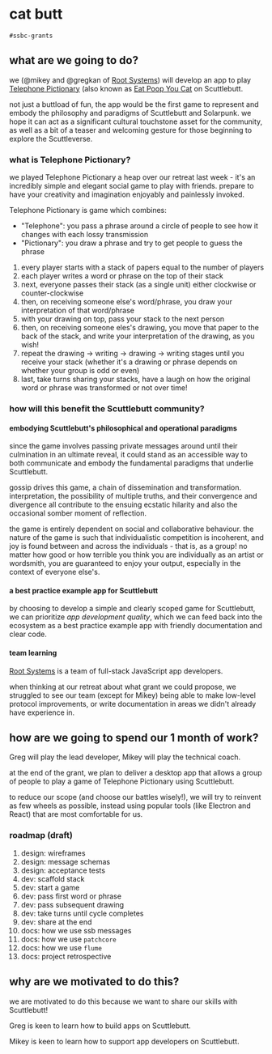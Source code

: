 # cat butt

`#ssbc-grants`

## what are we going to do?

we (@mikey and @gregkan of [Root Systems](https://rootsystems.nz)) will develop an app to play [Telephone Pictionary](https://creightoncreation.wordpress.com/2013/07/28/telephone-pictionary-art-a-great-party-game-with-or-without-drinking/) (also known as [Eat Poop You Cat](http://www.annarbor.com/entertainment/eat-poop-you-cat-telestrations-review/) on Scuttlebutt.

not just a buttload of fun, the app would be the first game to represent and embody the philosophy and paradigms of Scuttlebutt and Solarpunk. we hope it can act as a significant cultural touchstone asset for the community, as well as a bit of a teaser and welcoming gesture for those beginning to explore the Scuttleverse.

### what is Telephone Pictionary?

we played Telephone Pictionary a heap over our retreat last week - it's an incredibly simple and elegant social game to play with friends. prepare to have your creativity and imagination enjoyably and painlessly invoked.

Telephone Pictionary is game which combines:

- "Telephone": you pass a phrase around a circle of people to see how it changes with each lossy transmission
- "Pictionary": you draw a phrase and try to get people to guess the phrase

1. every player starts with a stack of papers equal to the number of players
1. each player writes a word or phrase on the top of their stack
1. next, everyone passes their stack (as a single unit) either clockwise or counter-clockwise
1. then, on receiving someone else's word/phrase, you draw your interpretation of that word/phrase
1. with your drawing on top, pass your stack to the next person
1. then, on receiving someone eles's drawing, you move that paper to the back of the stack, and write your interpretation of the drawing, as you wish!
1. repeat the drawing -> writing -> drawing -> writing stages until you receive your stack (whether it's a drawing or phrase depends on whether your group is odd or even)
1. last, take turns sharing your stacks, have a laugh on how the original word or phrase was transformed or not over time!

### how will this benefit the Scuttlebutt community?

#### embodying Scuttlebutt's philosophical and operational paradigms

since the game involves passing private messages around until their culmination in an ultimate reveal, it could stand as an accessible way to both communicate and embody the fundamental paradigms that underlie Scuttlebutt.

gossip drives this game, a chain of dissemination and transformation. interpretation, the possibility of multiple truths, and their convergence and divergence all contribute to the ensuing ecstatic hilarity and also the occasional somber moment of reflection.

the game is entirely dependent on social and collaborative behaviour. the nature of the game is such that individualistic competition is incoherent, and joy is found between and across the individuals - that is, as a group! no matter how good or how terrible you think you are individually as an artist or wordsmith, you are guaranteed to enjoy your output, especially in the context of everyone else's.

#### a best practice example app for Scuttlebutt

by choosing to develop a simple and clearly scoped game for Scuttlebutt, we can prioritize _app development quality_, which we can feed back into the ecosystem as a best practice example app with friendly documentation and clear code.

#### team learning

[Root Systems](https://rootsystems.nz) is a team of full-stack JavaScript app developers.

when thinking at our retreat about what grant we could propose, we struggled to see our team (except for Mikey) being able to make low-level protocol improvements, or write documentation in areas we didn't already have experience in.

## how are we going to spend our 1 month of work?

Greg will play the lead developer, Mikey will play the technical coach.

at the end of the grant, we plan to deliver a desktop app that allows a group of people to play a game of Telephone Pictionary using Scuttlebutt.

to reduce our scope (and choose our battles wisely!), we will try to reinvent as few wheels as possible, instead using popular tools (like Electron and React) that are most comfortable for us.

### roadmap (draft)

1. design: wireframes
1. design: message schemas
1. design: acceptance tests
1. dev: scaffold stack
1. dev: start a game
1. dev: pass first word or phrase
1. dev: pass subsequent drawing
1. dev: take turns until cycle completes
1. dev: share at the end
1. docs: how we use ssb messages
1. docs: how we use `patchcore`
1. docs: how we use `flume`
1. docs: project retrospective

## why are we motivated to do this?

we are motivated to do this because we want to share our skills with Scuttlebutt!

Greg is keen to learn how to build apps on Scuttlebutt.

Mikey is keen to learn how to support app developers on Scuttlebutt.
